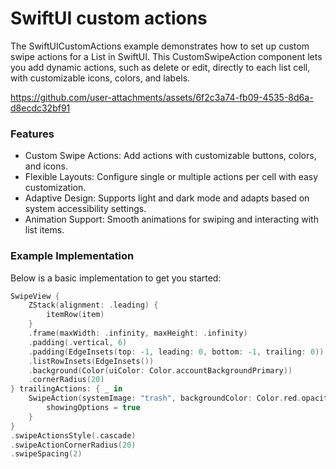 # SwiftUI custom actions

The SwiftUICustomActions example demonstrates how to set up custom swipe actions for a List in SwiftUI. This CustomSwipeAction component lets you add dynamic actions, such as delete or edit, directly to each list cell, with customizable icons, colors, and labels.

https://github.com/user-attachments/assets/6f2c3a74-fb09-4535-8d6a-d8ecdc32bf91

### Features

- Custom Swipe Actions: Add actions with customizable buttons, colors, and icons.
- Flexible Layouts: Configure single or multiple actions per cell with easy customization.
- Adaptive Design: Supports light and dark mode and adapts based on system accessibility settings.
- Animation Support: Smooth animations for swiping and interacting with list items.

### Example Implementation

Below is a basic implementation to get you started:

```swift
SwipeView {
    ZStack(alignment: .leading) {
        itemRow(item)
    }
    .frame(maxWidth: .infinity, maxHeight: .infinity)
    .padding(.vertical, 6)
    .padding(EdgeInsets(top: -1, leading: 0, bottom: -1, trailing: 0))
    .listRowInsets(EdgeInsets())
    .background(Color(uiColor: Color.accountBackgroundPrimary))
    .cornerRadius(20)
} trailingActions: { _ in
    SwipeAction(systemImage: "trash", backgroundColor: Color.red.opacity(0.7)) {
        showingOptions = true
    }
}
.swipeActionsStyle(.cascade)
.swipeActionCornerRadius(20)
.swipeSpacing(2)
```
